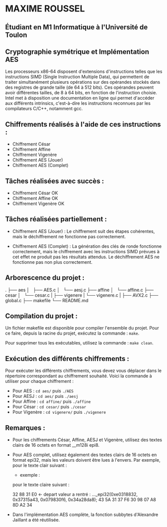 # MAXIME ROUSSEL
## Étudiant en M1 Informatique à l'Université de Toulon

## Cryptographie symétrique et Implémentation AES

Les processeurs x86-64 disposent d'extensions d'instructions telles que les instructions SIMD (Single Instruction Multiple Data), qui permettent de traiter simultanément plusieurs opérations sur des opérandes stockés dans des registres de grande taille (de 64 à 512 bits). Ces opérandes peuvent avoir différentes tailles, de 8 à 64 bits, en fonction de l'instruction choisie. Intel met à disposition une documentation en ligne qui permet d'accéder aux différents intrinsics, c'est-à-dire les instructions reconnues par les compilateurs C/C++, notamment gcc.

## Chiffrements réalisés à l'aide de ces instructions :

- Chiffrement César
- Chiffrement Affine
- Chiffrement Vigenère
- Chiffrement AES (Jouer)
- Chiffrement AES (Complet)

## Tâches réalisées avec succès :

- Chiffrement César OK
- Chiffrement Affine OK
- Chiffrement Vigenère OK

## Tâches réalisées partiellement :

- Chiffrement AES (Jouer) : Le chiffrement suit des étapes cohérentes, mais le déchiffrement ne fonctionne pas correctement.

- Chiffrement AES (Complet) : La génération des clés de ronde fonctionne correctement, mais le chiffrement avec les instructions SIMD prévues à cet effet ne produit pas les résultats attendus. Le déchiffrement AES ne fonctionne pas non plus correctement.

## Arborescence du projet :

.
├── aes
│   ├── AES.c
│   └── aesj.c
├── affine
│   └── affine.c
├── cesar
│   └── cesar.c
|
├── vigenere
|    └── vigenere.c
|
├── AVX2.c
├── global.c
├── makefile
└── README.md


## Compilation du projet :

Un fichier makefile est disponible pour compiler l'ensemble du projet. Pour ce faire, depuis la racine du projet, exécutez la commande : `make`.

Pour supprimer tous les exécutables, utilisez la commande : `make clean`.

## Exécution des différents chiffrements :

Pour exécuter les différents chiffrements, vous devez vous déplacer dans le répertoire correspondant au chiffrement souhaité. Voici la commande à utiliser pour chaque chiffrement :

- Pour AES : `cd aes/` puis `./AES`
- Pour AESJ : `cd aes/` puis `./aesj`
- Pour Affine : `cd affine/` puis `./affine`
- Pour César : `cd cesar/` puis `./cesar`
- Pour Vigenère : `cd vigenere/` puis `./vigenere`

## Remarques :

- Pour les chiffrements César, Affine, AESJ et Vigenère, utilisez des textes clairs de 16 octets en format __m128i epi8.

- Pour AES complet, utilisez également des textes clairs de 16 octets en format epi32, mais les valeurs doivent être lues à l'envers. Par exemple, pour le texte clair suivant :

    - exemple :

    pour le texte claire suivant :

     32 88 31 E0 <- depart    valeur a rentré : ..._epi32(0xe0318832, 0x37315a43, 0x079830f6, 0x34a28da8);
     43 5A 31 37
     F6 30 98 07
     A8 8D A2 34

- Dans l'implémentation AES complète, la fonction subbytes d'Alexandre Jaillant a été réutilisée.
